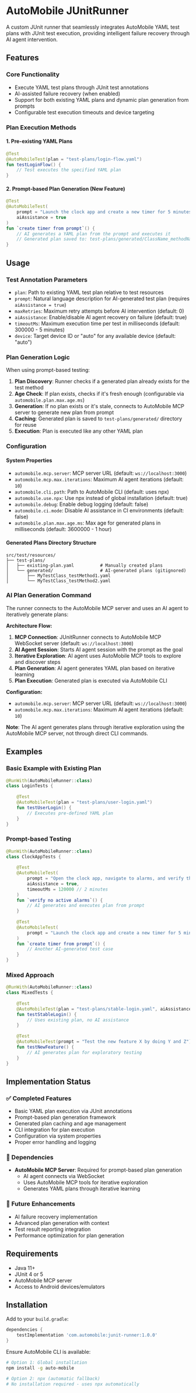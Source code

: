 # AutoMobile JUnitRunner

A custom JUnit runner that seamlessly integrates AutoMobile YAML test plans with JUnit test execution, providing
intelligent failure recovery through AI agent intervention.

## Features

### Core Functionality

- Execute YAML test plans through JUnit test annotations
- AI-assisted failure recovery (when enabled)
- Support for both existing YAML plans and dynamic plan generation from prompts
- Configurable test execution timeouts and device targeting

### Plan Execution Methods

#### 1. Pre-existing YAML Plans
```kotlin
@Test
@AutoMobileTest(plan = "test-plans/login-flow.yaml")
fun testLoginFlow() {
    // Test executes the specified YAML plan
}
```

#### 2. Prompt-based Plan Generation (New Feature)
```kotlin
@Test
@AutoMobileTest(
    prompt = "Launch the clock app and create a new timer for 5 minutes, then start the timer",
    aiAssistance = true
)
fun `create timer from prompt`() {
    // AI generates a YAML plan from the prompt and executes it
    // Generated plan saved to: test-plans/generated/ClassName_methodName.yaml
}
```

## Usage

### Test Annotation Parameters

- `plan`: Path to existing YAML test plan relative to test resources
- `prompt`: Natural language description for AI-generated test plan (requires `aiAssistance = true`)
- `maxRetries`: Maximum retry attempts before AI intervention (default: 0)
- `aiAssistance`: Enable/disable AI agent recovery on failure (default: true)
- `timeoutMs`: Maximum execution time per test in milliseconds (default: 300000 - 5 minutes)
- `device`: Target device ID or "auto" for any available device (default: "auto")

### Plan Generation Logic

When using prompt-based testing:

1. **Plan Discovery**: Runner checks if a generated plan already exists for the test method
2. **Age Check**: If plan exists, checks if it's fresh enough (configurable via `automobile.plan.max.age.ms`)
3. **Generation**: If no plan exists or it's stale, connects to AutoMobile MCP server to generate new plan from prompt
4. **Caching**: Generated plan is saved to `test-plans/generated/` directory for reuse
5. **Execution**: Plan is executed like any other YAML plan

### Configuration

#### System Properties

- `automobile.mcp.server`: MCP server URL (default: `ws://localhost:3000`)
- `automobile.mcp.max.iterations`: Maximum AI agent iterations (default: `10`)
- `automobile.cli.path`: Path to AutoMobile CLI (default: uses npx)
- `automobile.use.npx`: Use npx instead of global installation (default: true)
- `automobile.debug`: Enable debug logging (default: false)
- `automobile.ci.mode`: Disable AI assistance in CI environments (default: false)
- `automobile.plan.max.age.ms`: Max age for generated plans in milliseconds (default: 3600000 - 1 hour)

#### Generated Plans Directory Structure

```
src/test/resources/
├── test-plans/
│   ├── existing-plan.yaml          # Manually created plans
│   └── generated/                  # AI-generated plans (gitignored)
│       ├── MyTestClass_testMethod1.yaml
│       └── MyTestClass_testMethod2.yaml
```

### AI Plan Generation Command

The runner connects to the AutoMobile MCP server and uses an AI agent to iteratively generate plans:

**Architecture Flow:**

1. **MCP Connection**: JUnitRunner connects to AutoMobile MCP WebSocket server (default: `ws://localhost:3000`)
2. **AI Agent Session**: Starts AI agent session with the prompt as the goal
3. **Iterative Exploration**: AI agent uses AutoMobile MCP tools to explore and discover steps
4. **Plan Generation**: AI agent generates YAML plan based on iterative learning
5. **Plan Execution**: Generated plan is executed via AutoMobile CLI

**Configuration:**

- `automobile.mcp.server`: MCP server URL (default: `ws://localhost:3000`)
- `automobile.mcp.max.iterations`: Maximum AI agent iterations (default: `10`)

**Note**: The AI agent generates plans through iterative exploration using the AutoMobile MCP server, not through direct
CLI commands.

## Examples

### Basic Example with Existing Plan

```kotlin
@RunWith(AutoMobileRunner::class)
class LoginTests {
    
    @Test
    @AutoMobileTest(plan = "test-plans/user-login.yaml")
    fun testUserLogin() {
        // Executes pre-defined YAML plan
    }
}
```

### Prompt-based Testing

```kotlin
@RunWith(AutoMobileRunner::class)
class ClockAppTests {
    
    @Test
    @AutoMobileTest(
        prompt = "Open the clock app, navigate to alarms, and verify that there are no active alarms set",
        aiAssistance = true,
        timeoutMs = 120000 // 2 minutes
    )
    fun `verify no active alarms`() {
        // AI generates and executes plan from prompt
    }
    
    @Test
    @AutoMobileTest(
        prompt = "Launch the clock app and create a new timer for 5 minutes, then start the timer"
    )
    fun `create timer from prompt`() {
        // Another AI-generated test case
    }
}
```

### Mixed Approach
```kotlin
@RunWith(AutoMobileRunner::class)
class MixedTests {
    
    @Test
    @AutoMobileTest(plan = "test-plans/stable-login.yaml", aiAssistance = false)
    fun testStableLogin() {
        // Uses existing plan, no AI assistance
    }
    
    @Test
    @AutoMobileTest(prompt = "Test the new feature X by doing Y and Z")
    fun testNewFeature() {
        // AI generates plan for exploratory testing
    }
}
```

## Implementation Status

### ✅ Completed Features

- Basic YAML plan execution via JUnit annotations
- Prompt-based plan generation framework
- Generated plan caching and age management
- CLI integration for plan execution
- Configuration via system properties
- Proper error handling and logging

### 🚧 Dependencies

- **AutoMobile MCP Server**: Required for prompt-based plan generation
  - AI agent connects via WebSocket
  - Uses AutoMobile MCP tools for iterative exploration
  - Generates YAML plans through iterative learning

### 🔄 Future Enhancements

- AI failure recovery implementation
- Advanced plan generation with context
- Test result reporting integration
- Performance optimization for plan generation

## Requirements

- Java 11+
- JUnit 4 or 5
- AutoMobile MCP server
- Access to Android devices/emulators

## Installation

Add to your `build.gradle`:

```gradle
dependencies {
    testImplementation 'com.automobile:junit-runner:1.0.0'
}
```

Ensure AutoMobile CLI is available:

```bash
# Option 1: Global installation
npm install -g auto-mobile

# Option 2: npx (automatic fallback)
# No installation required - uses npx automatically
```

